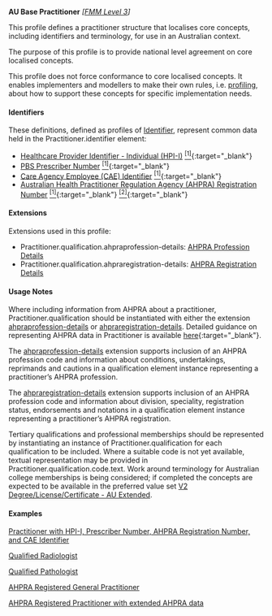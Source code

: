 **AU Base Practitioner** *[[FMM Level 3](guidance.html)]*

This profile defines a practitioner structure that localises core concepts, including identifiers and terminology, for use in an Australian context.

The purpose of this profile is to provide national level agreement on core localised concepts. 

This profile does not force conformance to core localised concepts. It enables implementers and modellers to make their own rules, i.e. [profiling](http://hl7.org/fhir/profiling.html), about how to support these concepts for specific implementation needs.


#### Identifiers
These definitions, defined as profiles of [Identifier](http://hl7.org/fhir/R4/datatypes.html#Identifier), represent common data held in the Practitioner.identifier element:
* [Healthcare Provider Identifier - Individual (HPI-I)](StructureDefinition-au-hpii.html) [<sup>[1]</sup>](http://ns.electronichealth.net.au/id/hi/hpii/1.0/index.html){:target="_blank"} 
* [PBS Prescriber Number](StructureDefinition-au-pbsprescribernumber.html) [<sup>[1]</sup>](http://ns.electronichealth.net.au/id/medicare-prescriber-number/index.html){:target="_blank"}
* [Care Agency Employee (CAE) Identifier](StructureDefinition-au-careagencyemployeeidentifier.html) [<sup>[1]</sup>](http://ns.electronichealth.net.au/id/pcehr/caei/1.0/index.html){:target="_blank"}
* [Australian Health Practitioner Regulation Agency (AHPRA) Registration Number](StructureDefinition-au-ahpraregistrationnumber.html) [<sup>[1]</sup>](https://www.ahpra.gov.au){:target="_blank"} [<sup>[2]</sup>](https://www.ahpra.gov.au/Support/Glossary.aspx#Registration%20Number){:target="_blank"}


#### Extensions
Extensions used in this profile:
* Practitioner.qualification.ahpraprofession-details: [AHPRA Profession Details](StructureDefinition-ahpraprofession-details.html)
* Practitioner.qualification.ahpraregistration-details: [AHPRA Registration Details](StructureDefinition-ahpraregistration-details.html)


#### Usage Notes
Where including information from AHPRA about a practitioner, Practitioner.qualification should be instantiated with either the extension [ahpraprofession-details](StructureDefinition-ahpraprofession-details.html) or [ahpraregistration-details](StructureDefinition-ahpraregistration-details.html). Detailed guidance on representing AHPRA data in Practitioner is available [here](http://hl7.org.au/notes/ahpra-registration-number/index.html){:target="_blank"}.

The [ahpraprofession-details](StructureDefinition-ahpraprofession-details.html) extension supports inclusion of an AHPRA profession code and information about conditions, undertakings, reprimands and cautions in a qualification element instance representing a practitioner’s AHPRA profession.

The [ahpraregistration-details](StructureDefinition-ahpraregistration-details.html) extension supports inclusion of an AHPRA profession code and information about division, speciality, registration status, endorsements and notations in a qualification element instance representing a practitioner’s AHPRA registration.

Tertiary qualifications and professional memberships should be represented by instantiating an instance of Practitioner.qualification for each qualification to be included. Where a suitable code is not yet available, textual representation may be provided in Practitioner.qualification.code.text. Work around terminology for Australian college memberships is being considered; if completed the concepts are expected to be available in the preferred value set [V2 Degree/License/Certificate - AU Extended](ValueSet-au-v2-0360.html).


#### Examples

[Practitioner with HPI-I, Prescriber Number, AHPRA Registration Number, and CAE Identifier](Practitioner-example0.html)

[Qualified Radiologist](Practitioner-example1.html)

[Qualified Pathologist](Practitioner-example2.html)

[AHPRA Registered General Practitioner](Practitioner-example3.html)

[AHPRA Registered Practitioner with extended AHPRA data](Practitioner-example4.html)